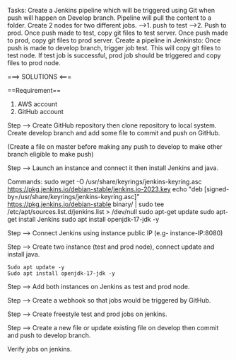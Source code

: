 Tasks:
Create a Jenkins pipeline which will be triggered using Git when push will happen on Develop branch.
Pipeline will pull the content to a folder.
Create 2 nodes for two different jobs. -->1. push to test -->2. Push to prod.
Once push made to test, copy git files to test server.
Once push made to prod, copy git files to prod server.
Create a pipeline in Jenkinsto:
Once push is made to develop branch, trigger job test. This will copy git files to test node.
If test job is successful, prod job should be triggered and copy files to prod node.

===> SOLUTIONS <===

==Requirement==
1. AWS account
2. GitHub account

Step --> Create GitHub repository then clone repository to local system. Create develop branch and add some file to commit and push on GitHub.

(Create a file on master before making any push to develop to make other branch eligible to make push)

Step --> Launch an instance and connect it then install Jenkins and java.

Commands:
sudo wget -O /usr/share/keyrings/jenkins-keyring.asc \
  https://pkg.jenkins.io/debian-stable/jenkins.io-2023.key
echo "deb [signed-by=/usr/share/keyrings/jenkins-keyring.asc]" \
  https://pkg.jenkins.io/debian-stable binary/ | sudo tee \
  /etc/apt/sources.list.d/jenkins.list > /dev/null
sudo apt-get update
sudo apt-get install Jenkins
sudo apt install openjdk-17-jdk -y

Step --> Connect Jenkins using instance public IP (e.g- instance-IP:8080)

Step --> Create two instance (test and prod node), connect update and install java.

	Sudo apt update -y
	Sudo apt install openjdk-17-jdk -y

Step --> Add both instances on Jenkins as test and prod node.

Step --> Create a webhook so that jobs would be triggered by GitHub.

Step --> Create freestyle test and prod jobs on jenkins.

Step --> Create a new file or update existing file on develop then commit and push to develop branch.

Verify jobs on jenkins.
